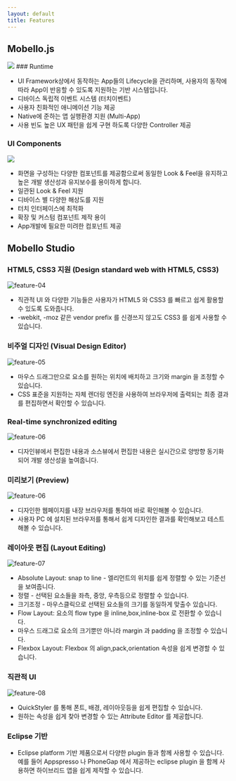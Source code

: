 ```yaml
---
layout: default
title: Features
---
```


## Mobello.js
  
<img src="/img/feature-01.png" />
### Runtime

- UI Framework상에서 동작하는 App들의 Lifecycle을 관리하며, 사용자의 동작에 따라 App이 반응할 수 있도록 지원하는 기반 시스템입니다.
- 디바이스 독립적 이벤트 시스템 (터치이벤트)
- 사용자 친화적인 애니메이션 기능 제공
- Native에 준하는 앱 실행환경 지원 (Multi-App)
- 사용 빈도 높은 UX 패턴을 쉽게 구현 하도록 다양한 Controller 제공
  

### UI Components

<img src="/img/feature-02.png" />

* 화면을 구성하는 다양한 컴포넌트를 제공함으로써 동일한 Look & Feel을 유지하고 높은 개발 생산성과 유지보수를 용이하게 합니다.
* 일관된 Look & Feel 지원
* 디바이스 별 다양한 해상도를 지원 
* 터치 인터페이스에 최적화 
* 확장 및 커스텀 컴포넌트 제작 용이
* App개발에 필요한 미려한 컴포넌트 제공
  
  
## Mobello Studio

### HTML5, CSS3 지원 (Design standard web with HTML5, CSS3)
![feature-04](/img/feature-04.jpg)  

- 직관적 UI 와 다양한 기능들은 사용자가 HTML5 와 CSS3 를 빠르고 쉽게 활용할 수 있도록 도와줍니다.
- -webkit, -moz 같은 vendor prefix 를 신경쓰지 않고도 CSS3 를 쉽게 사용할 수 있습니다.

### 비주얼 디자인 (Visual Design Editor)

![feature-05](/img/feature-05.jpg)    

- 마우스 드래그만으로 요소를 원하는 위치에 배치하고 크기와 margin 을 조정할 수 있습니다.
- CSS 표준을 지원하는 자체 렌더링 엔진을 사용하여 브라우저에 출력되는 최종 결과를 편집하면서 확인할 수 있습니다.

### Real-time synchronized editing
![feature-06](/img/feature-06.jpg)    

- 디자인뷰에서 편집한 내용과 소스뷰에서 편집한 내용은 실시간으로 양방향 동기화 되어 개발 생산성을 높여줍니다.

### 미리보기 (Preview)
![feature-06](/img/feature-07.jpg)  

- 디자인한 웹페이지를 내장 브라우저를 통하여 바로 확인해볼 수 있습니다.
- 사용자 PC 에 설치된 브라우저를 통해서 쉽게 디자인한 결과를 확인해보고 테스트해볼 수 있습니다.

### 레이아웃 편집 (Layout Editing)   

![feature-07](/img/feature-07.jpg)  

- Absolute Layout: snap to line - 엘리먼트의 위치를 쉽게 정렬할 수 있는 기준선을 보여줍니다.
- 정렬 - 선택된 요소들을 좌측, 중앙, 우측등으로 정렬할 수 있습니다.
- 크기조정 - 마우스클릭으로 선택된 요소들의 크기를 동일하게 맞출수 있습니다.
- Flow Layout: 요소의 flow type 을 inline,box,inline-box 로 전환할 수 있습니다.
- 마우스 드래그로 요소의 크기뿐만 아니라 margin 과 padding 을 조정할 수 있습니다.
- Flexbox Layout: Flexbox 의 align,pack,orientation 속성을 쉽게 변경할 수 있습니다.

### 직관적 UI   
![feature-08](/img/feature-08.jpg)  

- QuickStyler 를 통해 폰트, 배경, 레이아웃등을 쉽게 편집할 수 있습니다.
- 원하는 속성을 쉽게 찾아 변경할 수 있는 Attribute Editor 를 제공합니다.

### Eclipse 기반

- Eclipse platform 기반 제품으로서 다양한 plugin 들과 함께 사용할 수 있습니다. 예를 들어 Appspresso 나 PhoneGap 에서 제공하는 eclipse plugin 을 함께 사용하면 하이브리드 앱을 쉽게 제작할 수 있습니다.